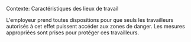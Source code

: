 Contexte: Caractéristiques des lieux de travail

L'employeur prend toutes dispositions pour que seuls les travailleurs autorisés à cet effet puissent accéder aux zones de danger. Les mesures appropriées sont prises pour protéger ces travailleurs.